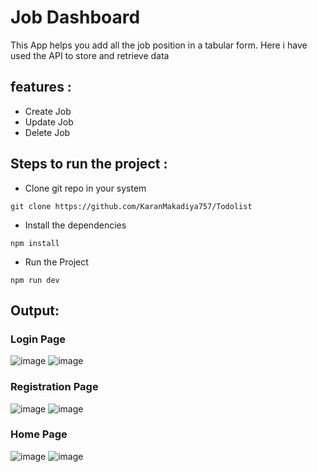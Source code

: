 # Job Dashboard

This App helps you add all the job position in a tabular form. Here i have used the API to store and retrieve data

## features :
- Create Job
- Update Job
- Delete Job

## Steps to run the project :
- Clone git repo in your system
```
git clone https://github.com/KaranMakadiya757/Todolist
```
- Install the dependencies
```
npm install 
```
- Run the Project
```
npm run dev
```

## Output:

### Login Page
![image](https://github.com/KaranMakadiya757/Job-Dashboard/assets/166399212/f51bb4a7-b232-42f5-be33-2877611c9ee6)
![image](https://github.com/KaranMakadiya757/Job-Dashboard/assets/166399212/5a74d123-9461-4923-9c71-2a3d1c7d57a5)

### Registration Page
![image](https://github.com/KaranMakadiya757/Job-Dashboard/assets/166399212/36579324-fba2-490b-a347-1356c1112b70)
![image](https://github.com/KaranMakadiya757/Job-Dashboard/assets/166399212/245947bd-008c-4332-945d-94de6efa4cc8)

### Home Page
![image](https://github.com/KaranMakadiya757/Job-Dashboard/assets/166399212/f25954fe-3c13-4a0d-93a3-e857db8dd779)
![image](https://github.com/KaranMakadiya757/Job-Dashboard/assets/166399212/2b9e493e-c34d-4c0e-8da6-c952cb1cb285)
